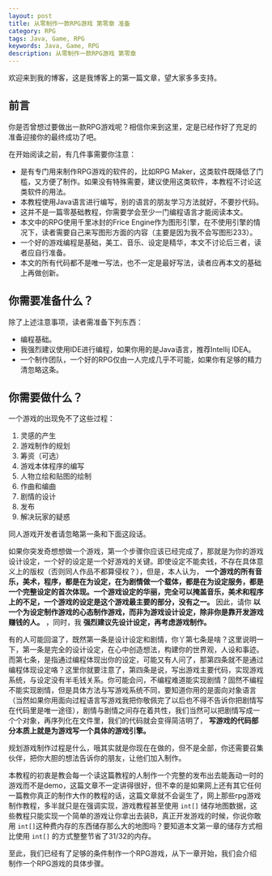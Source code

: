 ```yaml
---
layout: post
title: 从零制作一款RPG游戏 第零章 准备
category: RPG
tags: Java, Game, RPG
keywords: Java, Game, RPG
description: 从零制作一款RPG游戏 第零章
---
```


欢迎来到我的博客，这是我博客上的第一篇文章，望大家多多支持。

## 前言
你是否曾想过要做出一款RPG游戏呢？相信你来到这里，定是已经作好了充足的准备迎接你的最终成功了吧。

在开始阅读之前，有几件事需要你注意：

+ 是有专门用来制作RPG游戏的软件的，比如RPG Maker，这类软件既降低了门槛，又方便了制作。如果没有特殊需要，建议使用这类软件，本教程不讨论这类软件的用法。  
+ 本教程使用Java语言进行编写，别的语言的朋友学习方法就好，不要抄代码。  
+ 这并不是一篇零基础教程，你需要学会至少一门编程语言才能阅读本文。  
+ 本文中的RPG使用千里冰封的Frice Engine作为图形引擎，在不使用引擎的情况下，读者需要自己来写图形方面的内容（主要是因为我不会写图形233）。  
+ 一个好的游戏编程是基础，美工、音乐、设定是精华，本文不讨论后三者，读者应自行准备。  
+ 本文的所有代码都不是唯一写法，也不一定是最好写法，读者应再本文的基础上再做创新。

## 你需要准备什么？  
除了上述注意事项，读者需准备下列东西：  

+ 编程基础。
+ 我强烈建议使用IDE进行编程，如果你用的是Java语言，推荐Intellij IDEA。  
+ 一个制作团队，一个好的RPG仅由一人完成几乎不可能，如果你有足够的精力清忽略这条。  

## 你需要做什么？
一个游戏的出现免不了这些过程：

1. 灵感的产生
2. 游戏制作的规划
3. 筹资（可选）
4. 游戏本体程序的编写
5. 人物立绘和贴图的绘制
6. 作曲和编曲
7. 剧情的设计
8. 发布
9. 解决玩家的疑惑

同人游戏开发者请忽略第一条和下面这段话。

如果你突发奇想想做一个游戏，第一个步骤你应该已经完成了，那就是为你的游戏设计设定，一个好的设定是一个好游戏的关键。即使设定不能卖钱，不存在具体意义上的版权（否则同人作品不都算侵权？），但是，本人认为， **一个游戏的所有音乐，美术，程序，都是在为设定，在为剧情做一个载体，都是在为设定服务，都是一个完整设定的首次体现。一个游戏设定的华丽，完全可以掩盖音乐，美术和程序上的不足，一个游戏的设定是这个游戏最主要的部分，没有之一。** 因此，请你 **以一个为设定制作游戏的心态制作游戏，而非为游戏设计设定，除非你是靠开发游戏赚钱的人。** ，同时，我 **强烈建议先设计设定，再考虑游戏制作。** 

有的人可能回温了，既然第一条是设计设定和剧情，你丫第七条是啥？这里说明一下，第一条是完全的设计设定，在心中创造想法，构建你的世界观，人设和事迹。而第七条，是指通过编程体现出你的设定，可能又有人问了，那第四条就不是通过编程体现设定咯？这里你就要注意了，第四条是说，写出游戏主要代码，实现游戏系统，与设定没有半毛钱关系。你可能会问，不编程难道能实现剧情？固然不编程不能实现剧情，但是具体方法与写游戏系统不同，要知道你用的是面向对象语言（当然如果你用面向过程语言写游戏我把你敬佩完了以后也不得不告诉你把剧情写在代码里是唯一途径），剧情与剧情之间存在着共性，我们当然可以把剧情写成一个个对象，再序列化在文件里，我们的代码就会变得简洁明了， **写游戏的代码部分本质上就是为游戏写一个具体的游戏引擎。** 

规划游戏制作过程是什么，哦其实就是你现在在做的，但不是全部，你还需要召集伙伴，把你大胆的想法告诉你的朋友，让他们加入制作。

本教程的初衷是教会每一个读这篇教程的人制作一个完整的发布出去能轰动一时的游戏而不是demo，这篇文章不一定讲得很好，但不幸的是如果网上还有其它任何一篇教你真正的制作大作的教程的话，这篇文章就不会诞生了，网上那些rpg游戏制作教程，多半就只是在强调实现，游戏教程甚至使用 `int[]` 储存地图数据，这些教程只能实现一个简单的游戏让你拿出去装B，真正开发游戏的时候，你说你敢用 `int[]`这种费内存的东西储存那么大的地图吗？要知道本文第一章的储存方式相比使用 `int[]` 的方式整整节省了31/32的内存。

至此，我们已经有了足够的条件制作一个RPG游戏，从下一章开始，我们会介绍制作一个RPG游戏的具体步骤。  

